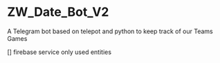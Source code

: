 # ZW_Date_Bot_V2
A Telegram bot based on telepot and python to keep track of our Teams Games

[] firebase service only used entities